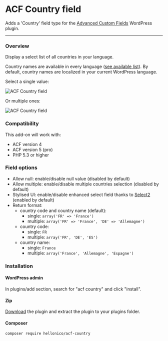 # ACF Country field

Adds a 'Country' field type for the [Advanced Custom Fields](http://wordpress.org/extend/plugins/advanced-custom-fields/) WordPress plugin.

-----------------------

### Overview

Display a select list of all countries in your language.

Country names are available in every language ([see available list](https://github.com/umpirsky/country-list/tree/master/data)). By default, country names are localized in your current WordPress language.

Select a single value:

![ACF Country field](https://dl.dropboxusercontent.com/u/54390968/dev/acf-country_single.png)

Or multiple ones:

![ACF Country field](https://dl.dropboxusercontent.com/u/54390968/dev/acf-country_multiple.png)

### Compatibility

This add-on will work with:

* ACF version 4
* ACF version 5 (pro)
* PHP 5.3 or higher

### Field options

* Allow null: enable/disable null value (disabled by default)
* Allow multiple: enable/disable multiple countries selection (disabled by default)
* Stylised UI: enable/disable enhanced select field thanks to [Select2](https://select2.github.io/) (enabled by default)
* Return format:
	* country code and country name (default):
		* single: `array('FR' => 'France')`
		* multiple: `array('FR' => 'France', 'DE' => 'Allemagne')`
	* country code:
		* single: `FR`
		* multiple: `array('FR', 'DE', 'ES')`
	* country name:
		* single: `France`
		* multiple: `array('France', 'Allemagne', 'Espagne')`

### Installation

#### WordPress admin

In plugins/add section, search for "acf country" and click "install".

#### Zip

[Download](https://github.com/nlemoine/acf-country/archive/master.zip) the plugin and extract the plugin to your plugins folder.

#### Composer

```bash
composer require hellonico/acf-country
```
